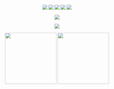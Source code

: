<!-- Gen By ChatGPT -->

<p align="center">
  <a href="https://github.com/hypinohaizin?tab=followers"><img src="https://img.shields.io/github/followers/hypinohaizin?style=flat&label=Followers"></a>
  <a href="https://github.com/hypinohaizin"><img src="https://img.shields.io/github/stars/hypinohaizin?style=flat&label=Stars"></a>
  <img src="https://komarev.com/ghpvc/?username=hypinohaizin&style=flat&label=Profile%20Views">
  <img src="https://img.shields.io/badge/OS-Windows-blue">
  <img src="https://img.shields.io/badge/TZ-Asia%2FTokyo-ff69b4">
</p>

<p align="center">
  <a href="https://discord.com/users/1143899002463588423">
    <img src="https://lanyard.cnrad.dev/api/1143899002463588423?theme=dark&bg=transparent&borderRadius=20px" />
  </a>
</p>

<p align="center">
  <img src="https://skillicons.dev/icons?perline=12&i=python,java,js,html,css,nodejs,gradle,maven,git,github,idea,vscodek"/>
</p>

<p align="center">
  <picture>
    <source srcset="https://github-readme-stats.vercel.app/api?username=hypinohaizin&show_icons=true&rank_icon=github&hide_border=true&theme=transparent" media="(prefers-color-scheme: dark)" />
    <source srcset="https://github-readme-stats.vercel.app/api?username=hypinohaizin&show_icons=true&hide_border=true&theme=default" media="(prefers-color-scheme: light), (prefers-color-scheme: no-preference)" />
    <img height="170" src="https://github-readme-stats.vercel.app/api?username=hypinohaizin&show_icons=true&hide_border=true" />
  </picture>
  <picture>
    <source srcset="https://github-readme-stats.vercel.app/api/top-langs/?username=hypinohaizin&layout=compact&hide_border=true&langs_count=10&theme=transparent" media="(prefers-color-scheme: dark)" />
    <source srcset="https://github-readme-stats.vercel.app/api/top-langs/?username=hypinohaizin&layout=compact&hide_border=true&langs_count=10&theme=default" media="(prefers-color-scheme: light), (prefers-color-scheme: no-preference)" />
    <img height="170" src="https://github-readme-stats.vercel.app/api/top-langs/?username=hypinohaizin&layout=compact&hide_border=true&langs_count=10" />
  </picture>
</p>

